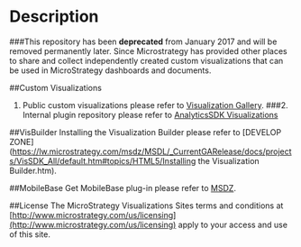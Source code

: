 # Description
###This repository has been **deprecated** from January 2017 and will be removed permanently later. Since Microstrategy has provided other places to share and collect independently created custom visualizations that can be used in MicroStrategy dashboards and documents.

##Custom Visualizations
1. Public custom visualizations please refer to [Visualization Gallery](https://community.microstrategy.com/t5/Visualization-Library/bg-p/vizgallery). 
###2. Internal plugin repository please refer to [AnalyticsSDK Visualizations](https://github.microstrategy.com/AnalyticsSDK/Visualizations)

##VisBuilder
Installing the Visualization Builder please refer to [DEVELOP ZONE](https://lw.microstrategy.com/msdz/MSDL/_CurrentGARelease/docs/projects/VisSDK_All/default.htm#topics/HTML5/Installing the Visualization Builder.htm).

##MobileBase
Get MobileBase plug-in please refer to [MSDZ](https://lw.microstrategy.com/msdz/MSDL/_CurrentGARelease/docs/projects/VisSDK_All/default.htm#topics/HTML5/Deploying_a_custom_visualization.htm). 

##License
The MicroStrategy Visualizations Sites terms and conditions at [http://www.microstrategy.com/us/licensing](http://www.microstrategy.com/us/licensing) apply to your access and use of this site.